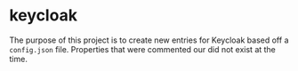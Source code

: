 # keycloak

The purpose of this project is to create new entries for Keycloak based off a `config.json` file. Properties that were commented our did not exist at the time.
